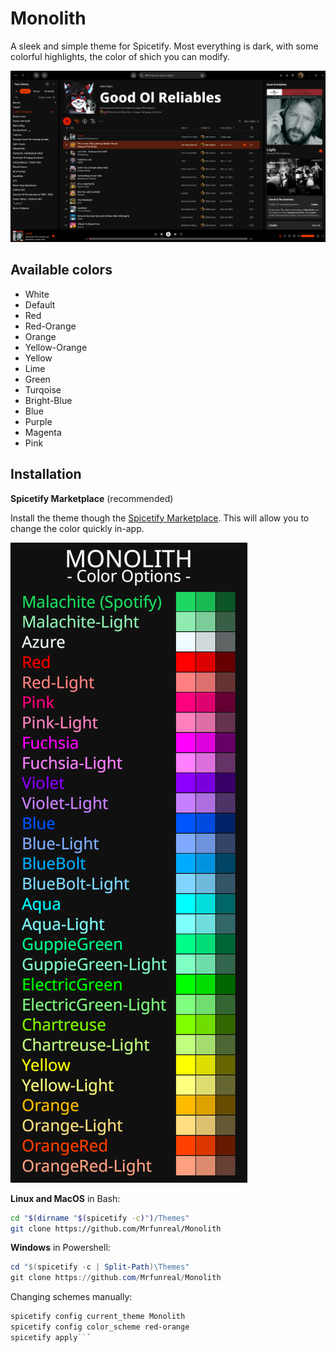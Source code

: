 # Monolith

A sleek and simple theme for Spicetify. 
Most everything is dark, with some colorful highlights, the color of shich you can modify.

![preview](./img/prev_Playlist.png)

## Available colors

- White
- Default
- Red
- Red-Orange
- Orange
- Yellow-Orange
- Yellow
- Lime
- Green
- Turqoise
- Bright-Blue
- Blue
- Purple
- Magenta
- Pink


## Installation

**Spicetify Marketplace** (recommended)

Install the theme though the [Spicetify Marketplace](https://github.com/CharlieS1103/spicetify-marketplace). This will allow you to change the color quickly in-app.

![colors](./img/colors.png)

**Linux and MacOS** in Bash:

```bash
cd "$(dirname "$(spicetify -c)")/Themes"
git clone https://github.com/Mrfunreal/Monolith
```

**Windows** in Powershell:

```powershell
cd "$(spicetify -c | Split-Path)\Themes"
git clone https://github.com/Mrfunreal/Monolith
```

Changing schemes manually:
```Powershell
spicetify config current_theme Monolith
spicetify config color_scheme red-orange
spicetify apply```
